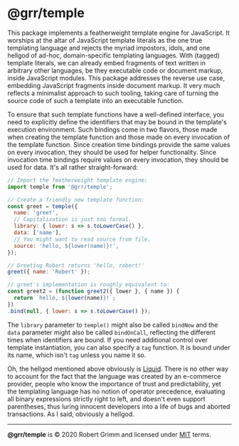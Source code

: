 # @grr/temple

This package implements a featherweight template engine for JavaScript. It
worships at the altar of JavaScript template literals as the one true templating
language and rejects the myriad impostors, idols, and one hellgod of ad-hoc,
domain-specific templating languages. With (tagged) template literals, we can
already embed fragments of text written in arbitrary other languages, be they
executable code or document markup, inside JavaScript modules. This package
addresses the reverse use case, embedding JavaScript fragments inside document
markup. It very much reflects a minimalist approach to such tooling, taking care
of turning the source code of such a template into an executable function.

To ensure that such template functions have a well-defined interface, you need
to explicitly define the identifiers that may be bound in the template's
execution environment. Such bindings come in two flavors, those made when
creating the template function and those made on every invocation of the
template function. Since creation time bindings provide the same values on every
invocation, they should be used for helper functionality. Since invocation time
bindings require values on every invocation, they should be used for data. It's
all rather straight-forward:

```js
// Import the featherweight template engine:
import temple from '@grr/temple';

// Create a friendly new template function:
const greet = temple({
  name: 'greet',
  // Capitalization is just too formal.
  library: { lower: s => s.toLowerCase() },
  data: ['name'],
  // You might want to read source from file.
  source: 'hello, ${lower(name)}!',
});

// Greeting Robert returns 'hello, robert!'
greet({ name: 'Robert' });

// greet's implementation is roughly equivalent to:
const greet2 = (function greet2({ lower }, { name }) {
  return `hello, ${lower(name)}!`;
})
.bind(null, { lower: s => s.toLowerCase() });
```

The `library` parameter to `temple()` might also be called `bindNow` and the
`data` parameter might also be called `bindOnCall`, reflecting the different
times when identifiers are bound. If you need additional control over template
instantiation, you can also specify a `tag` function. It is bound under its
name, which isn't `tag` unless you name it so.

Oh, the hellgod mentioned above obviously is
[Liquid](https://shopify.github.io/liquid/). There is no other way to account
for the fact that the language was created by an e-commerce provider, people who
know the importance of trust and predictability, yet the templating language has
no notion of operator precedence, evaluating all binary expressions strictly
right to left, and doesn't even support parentheses, thus luring innocent
developers into a life of bugs and aborted transactions. As I said, obviously a
hellgod.

---

__@grr/temple__ is © 2020 Robert Grimm and licensed under [MIT](LICENSE) terms.
